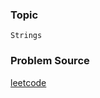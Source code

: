 ### Topic

    Strings

### Problem Source

[leetcode](https://leetcode.com/problems/ransom-note/#/description)
